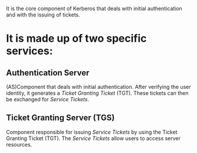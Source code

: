 It is the core component of Kerberos that deals with initial authentication and with the issuing of tickets.

# It is made up of two specific services:
## Authentication Server

(AS)Component that deals with initial authentication.
After verifying the user identity, it generates a *Ticket Granting Ticket* (TGT). These tickets can then be exchanged for *Service Tickets*.

## Ticket Granting Server (TGS)

Component responsible for issuing *Service Tickets* by using the Ticket Granting Ticket (TGT).
The *Service Tickets* allow users to access server resources.
